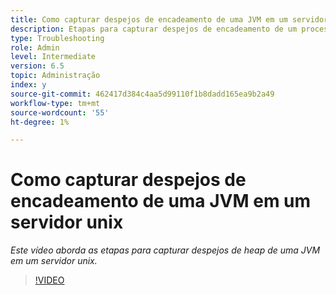 ```yaml
---
title: Como capturar despejos de encadeamento de uma JVM em um servidor unix
description: Etapas para capturar despejos de encadeamento de um processo Java em um servidor unix
type: Troubleshooting
role: Admin
level: Intermediate
version: 6.5
topic: Administração
index: y
source-git-commit: 462417d384c4aa5d99110f1b8dadd165ea9b2a49
workflow-type: tm+mt
source-wordcount: '55'
ht-degree: 1%

---
```



# Como capturar despejos de encadeamento de uma JVM em um servidor unix

*Este vídeo aborda as etapas para capturar despejos de heap de uma JVM em um servidor unix.*

>[!VIDEO](https://video.tv.adobe.com/v/335492?quality=9&learn=on)
